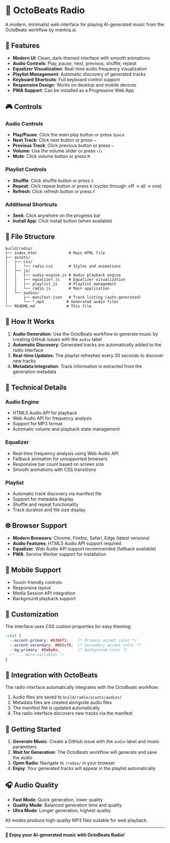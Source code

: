 # 🎵 OctoBeats Radio

A modern, minimalist web interface for playing AI-generated music from the OctoBeats workflow by mentria.ai.

## 🚀 Features

- **Modern UI**: Clean, dark-themed interface with smooth animations
- **Audio Controls**: Play, pause, next, previous, shuffle, repeat
- **Equalizer Visualization**: Real-time audio frequency visualization
- **Playlist Management**: Automatic discovery of generated tracks
- **Keyboard Shortcuts**: Full keyboard control support
- **Responsive Design**: Works on desktop and mobile devices
- **PWA Support**: Can be installed as a Progressive Web App

## 🎮 Controls

### Audio Controls
- **Play/Pause**: Click the main play button or press `Space`
- **Next Track**: Click next button or press `→`
- **Previous Track**: Click previous button or press `←`
- **Volume**: Use the volume slider or press `↑`/`↓`
- **Mute**: Click volume button or press `M`

### Playlist Controls
- **Shuffle**: Click shuffle button or press `S`
- **Repeat**: Click repeat button or press `R` (cycles through: off → all → one)
- **Refresh**: Click refresh button or press `F`

### Additional Shortcuts
- **Seek**: Click anywhere on the progress bar
- **Install App**: Click install button (when available)

## 📁 File Structure

```
build/radio/
├── index.html              # Main HTML file
├── assets/
│   ├── css/
│   │   └── radio.css       # Styles and animations
│   ├── js/
│   │   ├── audio-engine.js # Audio playback engine
│   │   ├── equalizer.js    # Equalizer visualization
│   │   ├── playlist.js     # Playlist management
│   │   └── radio.js        # Main application
│   └── audios/
│       ├── manifest.json   # Track listing (auto-generated)
│       └── *.mp3          # Generated audio files
└── README.md              # This file
```

## 🎵 How It Works

1. **Audio Generation**: Use the OctoBeats workflow to generate music by creating GitHub issues with the `audio` label
2. **Automatic Discovery**: Generated tracks are automatically added to the radio interface
3. **Real-time Updates**: The playlist refreshes every 30 seconds to discover new tracks
4. **Metadata Integration**: Track information is extracted from the generation metadata

## 🔧 Technical Details

### Audio Engine
- HTML5 Audio API for playback
- Web Audio API for frequency analysis
- Support for MP3 format
- Automatic volume and playback state management

### Equalizer
- Real-time frequency analysis using Web Audio API
- Fallback animation for unsupported browsers
- Responsive bar count based on screen size
- Smooth animations with CSS transitions

### Playlist
- Automatic track discovery via manifest file
- Support for metadata display
- Shuffle and repeat functionality
- Track duration and file size display

## 🌐 Browser Support

- **Modern Browsers**: Chrome, Firefox, Safari, Edge (latest versions)
- **Audio Features**: HTML5 Audio API support required
- **Equalizer**: Web Audio API support recommended (fallback available)
- **PWA**: Service Worker support for installation

## 📱 Mobile Support

- Touch-friendly controls
- Responsive layout
- Media Session API integration
- Background playback support

## 🎨 Customization

The interface uses CSS custom properties for easy theming:

```css
:root {
  --accent-primary: #6366f1;    /* Primary accent color */
  --accent-secondary: #8b5cf6;  /* Secondary accent color */
  --bg-primary: #0a0a0a;        /* Background color */
  /* ... more variables */
}
```

## 🔄 Integration with OctoBeats

The radio interface automatically integrates with the OctoBeats workflow:

1. Audio files are saved to `build/radio/assets/audios/`
2. Metadata files are created alongside audio files
3. The manifest file is updated automatically
4. The radio interface discovers new tracks via the manifest

## 🚀 Getting Started

1. **Generate Music**: Create a GitHub issue with the `audio` label and music parameters
2. **Wait for Generation**: The OctoBeats workflow will generate and save the audio
3. **Open Radio**: Navigate to `/radio/` in your browser
4. **Enjoy**: Your generated tracks will appear in the playlist automatically

## 🎧 Audio Quality

- **Fast Mode**: Quick generation, lower quality
- **Quality Mode**: Balanced generation time and quality
- **Ultra Mode**: Longer generation, highest quality

All modes produce high-quality MP3 files suitable for web playback.

---

**🎵 Enjoy your AI-generated music with OctoBeats Radio!** 